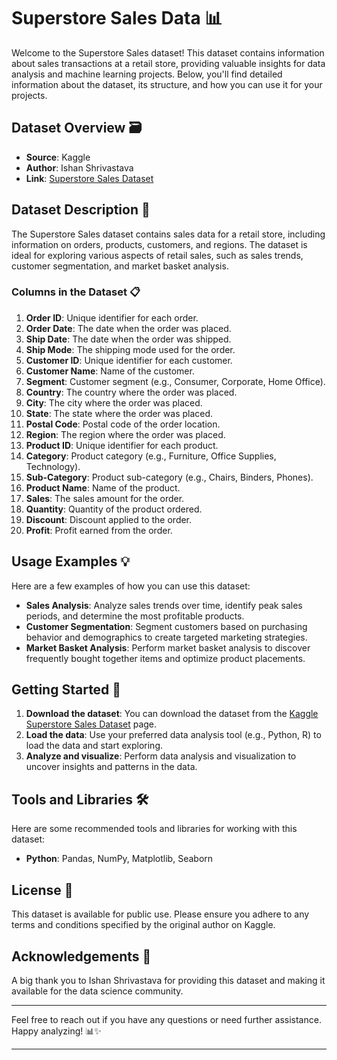 # Superstore Sales Data 📊

Welcome to the Superstore Sales dataset! This dataset contains information about sales transactions at a retail store, providing valuable insights for data analysis and machine learning projects. Below, you'll find detailed information about the dataset, its structure, and how you can use it for your projects.

## Dataset Overview 🗃️

- **Source**: Kaggle
- **Author**: Ishan Shrivastava
- **Link**: [Superstore Sales Dataset](https://www.kaggle.com/datasets/ishanshrivastava28/superstore-sales/data)

## Dataset Description 📝

The Superstore Sales dataset contains sales data for a retail store, including information on orders, products, customers, and regions. The dataset is ideal for exploring various aspects of retail sales, such as sales trends, customer segmentation, and market basket analysis.

### Columns in the Dataset 📋

1. **Order ID**: Unique identifier for each order.
2. **Order Date**: The date when the order was placed.
3. **Ship Date**: The date when the order was shipped.
4. **Ship Mode**: The shipping mode used for the order.
5. **Customer ID**: Unique identifier for each customer.
6. **Customer Name**: Name of the customer.
7. **Segment**: Customer segment (e.g., Consumer, Corporate, Home Office).
8. **Country**: The country where the order was placed.
9. **City**: The city where the order was placed.
10. **State**: The state where the order was placed.
11. **Postal Code**: Postal code of the order location.
12. **Region**: The region where the order was placed.
13. **Product ID**: Unique identifier for each product.
14. **Category**: Product category (e.g., Furniture, Office Supplies, Technology).
15. **Sub-Category**: Product sub-category (e.g., Chairs, Binders, Phones).
16. **Product Name**: Name of the product.
17. **Sales**: The sales amount for the order.
18. **Quantity**: Quantity of the product ordered.
19. **Discount**: Discount applied to the order.
20. **Profit**: Profit earned from the order.

## Usage Examples 💡

Here are a few examples of how you can use this dataset:

- **Sales Analysis**: Analyze sales trends over time, identify peak sales periods, and determine the most profitable products.
- **Customer Segmentation**: Segment customers based on purchasing behavior and demographics to create targeted marketing strategies.
- **Market Basket Analysis**: Perform market basket analysis to discover frequently bought together items and optimize product placements.

## Getting Started 🚀

1. **Download the dataset**: You can download the dataset from the [Kaggle Superstore Sales Dataset](https://www.kaggle.com/datasets/ishanshrivastava28/superstore-sales/data) page.
2. **Load the data**: Use your preferred data analysis tool (e.g., Python, R) to load the data and start exploring.
3. **Analyze and visualize**: Perform data analysis and visualization to uncover insights and patterns in the data.

## Tools and Libraries 🛠️

Here are some recommended tools and libraries for working with this dataset:

- **Python**: Pandas, NumPy, Matplotlib, Seaborn

## License 📄

This dataset is available for public use. Please ensure you adhere to any terms and conditions specified by the original author on Kaggle.

## Acknowledgements 🙏

A big thank you to Ishan Shrivastava for providing this dataset and making it available for the data science community.

---

Feel free to reach out if you have any questions or need further assistance. Happy analyzing! 📊✨

---

